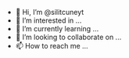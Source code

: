 - 👋 Hi, I’m @silitcuneyt
- 👀 I’m interested in ...
- 🌱 I’m currently learning ...
- 💞️ I’m looking to collaborate on ...
- 📫 How to reach me ...

<!---
silitcuneyt/silitcuneyt is a ✨ special ✨ repository because its `README.md` (this file) appears on your GitHub profile.
You can click the Preview link to take a look at your changes.
--->
